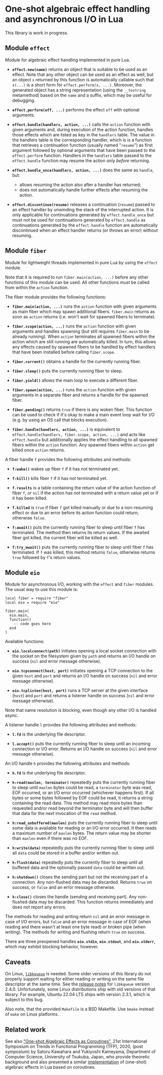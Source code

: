 # One-shot algebraic effect handling and asynchronous I/O in Lua

This library is work in progress.

## Module `effect`

Module for algebraic effect handling implemented in pure Lua.

  * **`effect.new(name)`** returns an object that is suitable to be used as an
    effect. Note that any other object can be used as an effect as well, but an
    object `x` returned by this function is automatically callable such that
    `x(...)` is a short form for `effect.perform(x, ...)`. Moreover, the
    generated object has a string representation (using the `__tostring`
    metamethod) based on the `name` and a suffix, which may be useful for
    debugging.

  * **`effect.perform(eff, ...)`** performs the effect `eff` with optional
    arguments.

  * **`effect.handle(handlers, action, ...)`** calls the `action` function with
    given arguments and, during execution of the action function, handles those
    effects which are listed as key in the `handlers` table. The value in the
    handlers table is the corresponding handler, which is is a function that
    retrieves a continuation function (usually named "`resume`") as first
    argument followed by optional arguments that have been passed to the
    `effect.perform` function. Handlers in the `handlers` table passed to the
    `effect.handle` function may resume the action only *before* returning.

  * **`effect.handle_once(handlers, action, ...)`** does the same as `handle`,
    but:

    * allows resuming the action also after a handler has returned;
    * does not automatically handle further effects after resuming the action.

  * **`effect.discontinue(resume)`** releases a continuation (`resume`) passed
    to an effect handler by unwinding the stack of the interrupted action. It
    is only applicable for continuations generated by `effect.handle_once` but
    must not be used for continuations generated by `effect.handle` as
    continuations generated by the `effect.handle` function are automatically
    discontinued when an effect handler returns (or throws an error) without
    resuming.

## Module `fiber`

Module for lightweight threads implemented in pure Lua by using the `effect`
module.

Note that it is required to run `fiber.main(action, ...)` before any other
functions of this module can be used. All other functions *must* be called from
within the `action` function.

The fiber module provides the following functions:

  * **`fiber.main(action, ...)`** runs the `action` function with given
    arguments as main fiber which may spawn additional fibers. `fiber.main`
    returns as soon as `action` returns (i.e. won't wait for spawned fibers to
    terminate).

  * **`fiber.scope(action, ...)`** runs the `action` function with given
    arguments and handles spawning (but still requires `fiber.main` to be
    already running). When `action` terminates all spawned fibers within the
    action which are still running are automatically killed. In turn, this
    allows any effects caused by spawned fibers to be handled by effect
    handlers that have been installed before calling `fiber.scope`.

  * **`fiber.current()`** obtains a handle for the currently running fiber.

  * **`fiber.sleep()`** puts the currently running fiber to sleep.

  * **`fiber.yield()`** allows the main loop to execute a different fiber.

  * **`fiber.spawn(action, ...)`** runs the `action` function with given
    arguments in a separate fiber and returns a handle for the spawned fiber.

  * **`fiber.pending()`** returns `true` if there is any woken fiber. This
    function can be used to check if it's okay to make a main event loop wait
    for I/O (e.g. by using an OS call that blocks execution).

  * **`fiber.handle(handlers, action, ...)`** is equivalent to
    `effect.handle(handlers, fiber.scope, action, ...)` and acts like
    `effect.handle` but additionally applies the effect handling to all spawned
    fibers within the `action` function. Any spawned fibers within `action` get
    killed once `action` returns.

A fiber handle `f` provides the following attributes and methods:

  * **`f:wake()`** wakes up fiber `f` if it has not terminated yet.

  * **`f:kill()`** kills fiber `f` if it has not terminated yet.

  * **`f.results`** is a table containing the return value of the action
    function of fiber `f`, or `nil` if the action has not terminated with a
    return value yet or if it has been killed.

  * **`f.killed`** is `true` if fiber `f` got killed manually or due to a
    non-resuming effect or due to an error before its action function could
    return; otherwise `false`.

  * **`f:await()`** puts the currently running fiber to sleep until fiber `f`
    has terminated. The method then returns its return values. If the awaited
    fiber got killed, the current fiber will be killed as well.

  * **`f:try_await()`** puts the currently running fiber to sleep until fiber
    `f` has terminated. If `f` was killed, this method returns `false`,
    otherwise returns `true` followed by `f`'s return values.

## Module `eio`

Module for asynchronous I/O, working with the `effect` and `fiber` modules.
The usual way to use this module is:

```
local fiber = require "fiber"
local eio = require "eio"

fiber.main(
  eio.main,
  function()
    -- code goes here
  end
)
```

Available functions:

  * **`eio.localconnect(path)`** initiates opening a local socket connection
    with the socket on the filesystem given by `path` and returns an I/O handle
    on success (`nil` and error message otherwise).

  * **`eio.tcpconnect(host, port)`** initiates opening a TCP connection to the
    given `host` and `port` and returns an I/O handle on success (`nil` and
    error message otherwise).

  * **`eio.tcplisten(host, port)`** runs a TCP server at the given interface
    (`host`) and `port` and returns a listener handle on success (`nil` and
    error message otherwise).

Note that name resolution is blocking, even though any other I/O is handled
async.

A listener handle `l` provides the following attributes and methods:

  * **`l.fd`** is the underlying file descriptor.

  * **`l.accept()`** puts the currently running fiber to sleep until an
    incoming connection or I/O error. Returns an I/O handle on success (`nil`
    and error message otherwise).

An I/O handle `h` provides the following attributes and methods:

  * **`h.fd`** is the underlying file descriptor.

  * **`h:read(maxlen, terminator)`** repeatedly puts the currently running
    fiber to sleep until `maxlen` bytes could be read, a `terminator` byte was
    read, EOF occurred, or an I/O error occurred (whichever happens first). If
    all bytes or some bytes followed by EOF could be read, it returns a string
    containing the read data. This method may read more bytes than requested
    and/or read beyond the terminator byte and will then buffer that data for
    the next invocation of the `read` method.

  * **`h:read_unbuffered(maxlen)`** puts the currently running fiber to sleep
    until some data is available for reading or an I/O error occurred. It then
    reads a maximum number of `maxlen` bytes. The return value may be shorter
    than `maxlen` even if there was no EOF.

  * **`h:write(data)`** repeatedly puts the currently running fiber to sleep
    until all `data` could be stored in a buffer and/or written out.

  * **`h:flush(data)`** repeatedly puts the currently fiber to sleep until all
    buffered data and the optionally passed `data` could be written out.

  * **`h:shutdown()`** closes the sending part but not the receiving part of a
    connection. Any non-flushed data may be discarded. Returns `true` on
    success, or `false` and an error message otherwise.

  * **`h:close()`** closes the handle (sending and receiving part). Any
    non-flushed data may be discarded. This function returns immediately and
    does not report any errors.

The methods for reading and writing return `nil` and an error message in case
of I/O errors, but `false` and an error message in case of EOF (when reading
and there wasn't at least one byte read) or broken pipe (when writing). The
methods for writing and flushing return `true` on success.

There are three preopened handles **`eio.stdin`**, **`eio.stdout`**, and
**`eio.stderr`**, which may exhibit blocking behavior, however.

## Caveats

On Linux, [`libkqueue`] is needed. Some older versions of this library do not
properly support waiting for either reading or writing on the same file
descriptor at the same time. See the [release notes] for `libkqueue`
version 2.4.0. Unfortunately, some Linux distributions ship with old versions
of that library. For example, Ubuntu 22.04 LTS ships with version 2.3.1, which
is subject to this bug.

[`libkqueue`]: https://github.com/mheily/libkqueue
[release notes]: https://github.com/mheily/libkqueue/releases/tag/v2.4.0

Also note, that the provided `Makefile` is a BSD Makefile. Use `bmake` instead of `make` on Linux platforms.

## Related work

See also ["One-shot Algebraic Effects as Coroutines"](http://logic.cs.tsukuba.ac.jp/~sat/pdf/tfp2020-postsymposium.pdf), 21st International Symposium on Trends in Functional Programming (TFP), 2020, (post symposium) by Satoru Kawahara and Yukiyoshi Kameyama, Department of Computer Science, University of Tsukuba, Japan, who provide theoretic background and also presented a similar [implementation](https://github.com/Nymphium/eff.lua) of (one-shot) algebraic effects in Lua based on coroutines.
